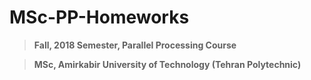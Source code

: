 # MSc-PP-Homeworks

> **Fall, 2018 Semester, Parallel Processing Course**

> **MSc, Amirkabir University of Technology (Tehran Polytechnic)**


